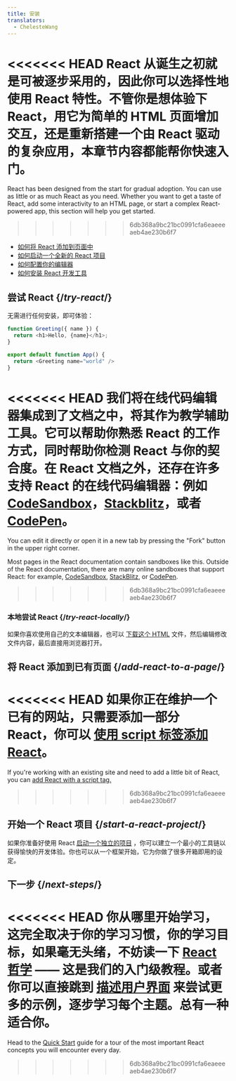 ```yaml
---
title: 安装
translators:
  - ChelesteWang
---
```


<Intro>

<<<<<<< HEAD
React 从诞生之初就是可被逐步采用的，因此你可以选择性地使用 React 特性。不管你是想体验下 React，用它为简单的 HTML 页面增加交互，还是重新搭建一个由 React 驱动的复杂应用，本章节内容都能帮你快速入门。
=======
React has been designed from the start for gradual adoption. You can use as little or as much React as you need. Whether you want to get a taste of React, add some interactivity to an HTML page, or start a complex React-powered app, this section will help you get started.
>>>>>>> 6db368a9bc21bc0991cfa6eaeeeaeb4ae230b6f7

</Intro>

<YouWillLearn isChapter={true}>

* [如何将 React 添加到页面中](/learn/add-react-to-a-website)
* [如何启动一个全新的 React 项目](/learn/start-a-new-react-project)
* [如何配置你的编辑器](/learn/editor-setup)
* [如何安装 React 开发工具](/learn/react-developer-tools)

</YouWillLearn>

## 尝试 React {/*try-react*/}

无需进行任何安装，即可体验：

<Sandpack>

```js
function Greeting({ name }) {
  return <h1>Hello, {name}</h1>;
}

export default function App() {
  return <Greeting name="world" />
}
```

</Sandpack>

<<<<<<< HEAD
我们将在线代码编辑器集成到了文档之中，将其作为教学辅助工具。它可以帮助你熟悉 React 的工作方式，同时帮助你检测 React 与你的契合度。在 React 文档之外，还存在许多支持 React 的在线代码编辑器：例如 [CodeSandbox](https://codesandbox.io/s/new)，[Stackblitz](https://stackblitz.com/fork/react)，或者 [CodePen](
https://codepen.io/pen/?template=wvdqJJm)。
=======
You can edit it directly or open it in a new tab by pressing the "Fork" button in the upper right corner.

Most pages in the React documentation contain sandboxes like this. Outside of the React documentation, there are many online sandboxes that support React: for example, [CodeSandbox](https://codesandbox.io/s/new), [StackBlitz](https://stackblitz.com/fork/react), or [CodePen](https://codepen.io/pen?&editors=0010&layout=left&prefill_data_id=3f4569d1-1b11-4bce-bd46-89090eed5ddb).
>>>>>>> 6db368a9bc21bc0991cfa6eaeeeaeb4ae230b6f7

### 本地尝试 React {/*try-react-locally*/}

如果你喜欢使用自己的文本编辑器，也可以 [下载这个 HTML](https://raw.githubusercontent.com/reactjs/reactjs.org/main/static/html/single-file-example.html) 文件，然后编辑修改文件内容，最后直接用浏览器打开。

## 将 React 添加到已有页面 {/*add-react-to-a-page*/}

<<<<<<< HEAD
如果你正在维护一个已有的网站，只需要添加一部分 React，你可以 [使用 script 标签添加 React](/learn/add-react-to-a-website)。
=======
If you're working with an existing site and need to add a little bit of React, you can [add React with a script tag.](/learn/add-react-to-a-website)
>>>>>>> 6db368a9bc21bc0991cfa6eaeeeaeb4ae230b6f7

## 开始一个 React 项目 {/*start-a-react-project*/}

如果你准备好使用 React [启动一个独立的项目](/learn/start-a-new-react-project) ，你可以建立一个最小的工具链以获得愉快的开发体验。你也可以从一个框架开始，它为你做了很多开箱即用的设定。

## 下一步 {/*next-steps*/}

<<<<<<< HEAD
你从哪里开始学习，这完全取决于你的学习习惯，你的学习目标，如果毫无头绪，不妨读一下 [React 哲学](/learn/thinking-in-react) —— 这是我们的入门级教程。或者你可以直接跳到 [描述用户界面](/learn/describing-the-ui) 来尝试更多的示例，逐步学习每个主题。总有一种适合你。
=======
Head to the [Quick Start](/learn) guide for a tour of the most important React concepts you will encounter every day.

>>>>>>> 6db368a9bc21bc0991cfa6eaeeeaeb4ae230b6f7
